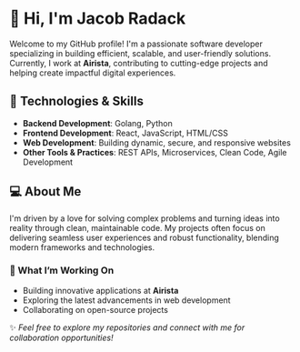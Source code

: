 # 👋 Hi, I'm Jacob Radack

Welcome to my GitHub profile! I'm a passionate software developer specializing in building efficient, scalable, and user-friendly solutions. Currently, I work at **Airista**, contributing to cutting-edge projects and helping create impactful digital experiences.

## 🔧 Technologies & Skills

- **Backend Development**: Golang, Python
- **Frontend Development**: React, JavaScript, HTML/CSS
- **Web Development**: Building dynamic, secure, and responsive websites
- **Other Tools & Practices**: REST APIs, Microservices, Clean Code, Agile Development

## 💻 About Me

I'm driven by a love for solving complex problems and turning ideas into reality through clean, maintainable code. My projects often focus on delivering seamless user experiences and robust functionality, blending modern frameworks and technologies.

### 🌱 What I’m Working On
- Building innovative applications at **Airista**
- Exploring the latest advancements in web development
- Collaborating on open-source projects

✨ *Feel free to explore my repositories and connect with me for collaboration opportunities!*
